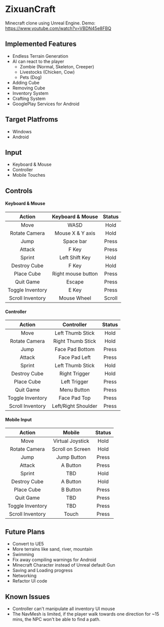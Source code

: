# ZixuanCraft
Minecraft clone using Unreal Engine.
Demo: https://www.youtube.com/watch?v=VBDN45e8FBQ

## Implemented Features
- Endless Terrain Generation
- AI can react to the player
    - Zombie (Normal, Skeleton, Creeper)
    - Livestocks (Chicken, Cow)
    - Pets (Dog)
- Adding Cube
- Removing Cube
- Inventory System
- Crafting System
- GooglePlay Services for Android
 
## Target Platfroms
- Windows
- Android

## Input
- Keyboard & Mouse
- Controller
- Mobile Touches

## Controls
#### Keyboard & Mouse
| Action           | Keyboard & Mouse    | Status             |
|:----------------:|:-------------------:|:------------------:|
| Move             | WASD                | Hold               |
| Rotate Camera    | Mouse X & Y axis    | Hold               |
| Jump             | Space bar           | Press              |
| Attack           | F Key               | Press              |
| Sprint           | Left Shift Key      | Hold               |
| Destroy Cube     | F Key               | Hold               |
| Place Cube       | Right mouse button  | Press              |
| Quit Game        | Escape              | Press              |
| Toggle Inventory | E Key               | Press              |
| Scroll Inventory | Mouse Wheel         | Scroll             |

#### Controller
| Action           | Controller          | Status             |
|:---------------: |:-------------------:|:------------------:|
| Move             | Left Thumb Stick    | Hold               |
| Rotate Camera    | Right Thumb Stick   | Hold               |
| Jump             | Face Pad Bottom     | Press              |
| Attack           | Face Pad Left       | Press              |
| Sprint           | Left Thumb Stick    | Hold               |
| Destroy Cube     | Right Trigger       | Hold               |
| Place Cube       | Left Trigger        | Press              |
| Quit Game        | Menu Button         | Press              |
| Toggle Inventory | Face Pad Top        | Press              |
| Scroll Inventory | Left/Right Shoulder | Press              |
 
#### Mobile Input
| Action           | Mobile              | Status             |
|:---------------: |:-------------------:|:------------------:|
| Move             | Virtual Joystick    | Hold               |
| Rotate Camera    | Scroll on Screen    | Hold               |
| Jump             | Jump Button         | Press              |
| Attack           | A Button            | Press              |
| Sprint           | TBD                 | Hold               |
| Destroy Cube     | A Button            | Hold               |
| Place Cube       | B Button            | Press              |
| Quit Game        | TBD                 | Press              |
| Toggle Inventory | TBD                 | Press              |
| Scroll Inventory | Touch               | Press              |

## Future Plans
- Convert to UE5
- More terrains like sand, river, mountain
- Swimming
- Fix away compiling warnings for Android
- Minecraft Character instead of Unreal default Gun
- Saving and Loading progress
- Networking
- Refactor UI code

## Known Issues
- Controller can't manipulate all inventory UI mouse
- The NavMesh is limited, if the player walk towards one direction for ~15 mins, the NPC won't be able to find a path.
